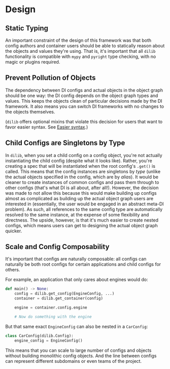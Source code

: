 # Design

## Static Typing

An important constraint of the design of this framework was that both
config authors and container users should be able to statically reason
about the objects and values they're using. That is, it's important
that all `dilib` functionality is compatible with `mypy` and `pyright`
type checking, with no magic or plugins required.

## Prevent Pollution of Objects

The dependency between DI configs and actual objects in the
object graph should be one way:
the DI config depends on the object graph types and values.
This keeps the objects clean of
particular decisions made by the DI framework. It also means you
can switch DI frameworks with no changes to the objects themselves.

(`dilib` offers optional mixins that violate this decision
for users that want to favor easier syntax.
See [Easier syntax](https://ansatzcapital.github.io/dilib/latest/patterns.html#easier-syntax).)

## Child Configs are Singletons by Type

In `dilib`, when you set a child config on a config object,
you're not actually instantiating the child config
(despite what it looks like).
Rather, you're creating a spec that will be instantiated
when the root config's `.get()` is called.
This means that the config instances are singletons by *type*
(unlike the actual objects specified in the config, which are by *alias*).
It would be cleaner to create instances of common configs and
pass them through to other configs
(that's what DI is all about, after all!). However, the decision was made
to not allow this because this would make
building up configs almost as complicated as building up the
actual object graph users are interested in
(essentially, the user would be engaged in an abstract meta-DI problem).
As such, all references to the same config type are
automatically resolved to the same instance,
at the expense of some flexibility and directness.
The upside, however, is that it's much easier to create nested configs,
which means users can get to designing the actual object graph quicker.

## Scale and Config Composability

It's important that configs are naturally composable: all
configs can naturally be both root configs for certain applications and child
configs for others.

For example, an application that only cares about engines would do:

```python
def main() -> None:
    config = dilib.get_config(EngineConfig, ...)
    container = dilib.get_container(config)

    engine = container.config.engine

    # Now do something with the engine
```

But that same exact `EngineConfig` can also be nested in a `CarConfig`:

```python
class CarConfig(dilib.Config):
    engine_config = EngineConfig()
```

This means that you can scale to large number of configs and objects
without building monolithic config objects. And the line between
configs can represent different subdomains or even teams of the project.
